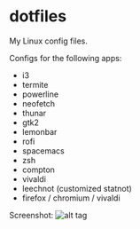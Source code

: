 # dotfiles
My Linux config files.

Configs for the following apps:
 - i3
 - termite
 - powerline
 - neofetch
 - thunar
 - gtk2
 - lemonbar
 - rofi
 - spacemacs
 - zsh
 - compton
 - vivaldi
 - leechnot (customized statnot)
 - firefox / chromium / vivaldi

Screenshot:
![alt tag](http://i.imgur.com/rACjhOs.jpg)
